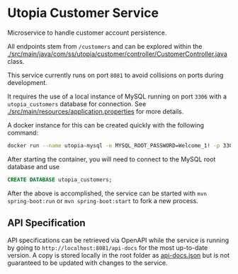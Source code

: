 # Utopia Customer Service

Microservice to handle customer account persistence.

All endpoints stem from `/customers` and can be explored within the [./src/main/java/com/ss/utopia/customer/controller/CustomerController.java](CustomerController) class.

This service currently runs on port `8081` to avoid collisions on ports during development.

It requires the use of a local instance of MySQL running on port `3306` with a `utopia_customers` database for connection. See [./src/main/resources/application.properties](./src/main/resources/application.properties) for more details.

A docker instance for this can be created quickly with the following command:

```sh
docker run --name utopia-mysql -e MYSQL_ROOT_PASSWORD=Welcome_1! -p 3306:3306 -d mysql:8.0.23
```

After starting the container, you will need to connect to the MySQL root database and use

```sql
CREATE DATABASE utopia_customers;
```

After the above is accomplished, the service can be started with `mvn spring-boot:run` or `mvn spring-boot:start` to fork a new process.

## API Specification
API specifications can be retrieved via OpenAPI while the service is running by going to `http://localhost:8081/api-docs` for the most up-to-date version. A copy is stored locally in the root folder as [api-docs.json](./api-docs.json) but is not guaranteed to be updated with changes to the service.